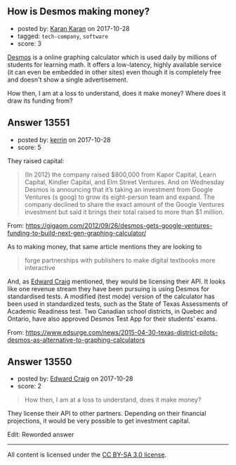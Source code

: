 ## How is Desmos making money?

- posted by: [Karan Karan](https://stackexchange.com/users/10840195/karan-karan) on 2017-10-28
- tagged: `tech-company`, `software`
- score: 3

[Desmos](https://www.desmos.com/) is a online graphing calculator which is used daily by millions of students for learning math. It offers a low-latency, highly available service (it can even be embedded in other sites) even though it is completely free and doesn't show a single advertisement.

How then, I am at a loss to understand, does it make money? Where does it draw its funding from?


## Answer 13551

- posted by: [kerrin](https://stackexchange.com/users/1621372/kerrin) on 2017-10-28
- score: 5

<p>They raised capital:</p>

<blockquote>
  <p>(In 2012) the company raised $800,000 from Kapor Capital, Learn
  Capital, Kindler Capital, and Elm Street Ventures. And on Wednesday
  Desmos is announcing that it’s taking an investment from Google
  Ventures (s goog) to grow its eight-person team and expand. The
  company declined to share the exact amount of the Google Ventures
  investment but said it brings their total raised to more than $1
  million.</p>
</blockquote>

<p>From: <a href="https://gigaom.com/2012/09/26/desmos-gets-google-ventures-funding-to-build-next-gen-graphing-calculator/" rel="noreferrer">https://gigaom.com/2012/09/26/desmos-gets-google-ventures-funding-to-build-next-gen-graphing-calculator/</a></p>

<p>As to making money, that same article mentions they are looking to </p>

<blockquote>
  <p>forge partnerships with publishers to make digital textbooks more
  interactive</p>
</blockquote>

<p>And, as <a href="https://startups.stackexchange.com/users/9795/edward-craig">Edward Craig</a> mentioned, they would be licensing their API.  It looks like one revenue stream they have been pursuing is using Desmos for standardised tests.   A modified (test mode) version of the calculator has been used in standardized tests, such as the State of Texas Assessments of Academic Readiness test.  Two Canadian school districts, in Quebec and Ontario, have also approved Desmos Test App for their students’ exams.</p>

<p>From: <a href="https://www.edsurge.com/news/2015-04-30-texas-district-pilots-desmos-as-alternative-to-graphing-calculators" rel="noreferrer">https://www.edsurge.com/news/2015-04-30-texas-district-pilots-desmos-as-alternative-to-graphing-calculators</a></p>



## Answer 13550

- posted by: [Edward Craig](https://stackexchange.com/users/8882535/edward-craig) on 2017-10-28
- score: 2

>How then, I am at a loss to understand, does it make money?

They license their API to other partners.  Depending on their financial projections, it would be very possible to get investment capital.

Edit:  Reworded answer



---

All content is licensed under the [CC BY-SA 3.0 license](https://creativecommons.org/licenses/by-sa/3.0/).
